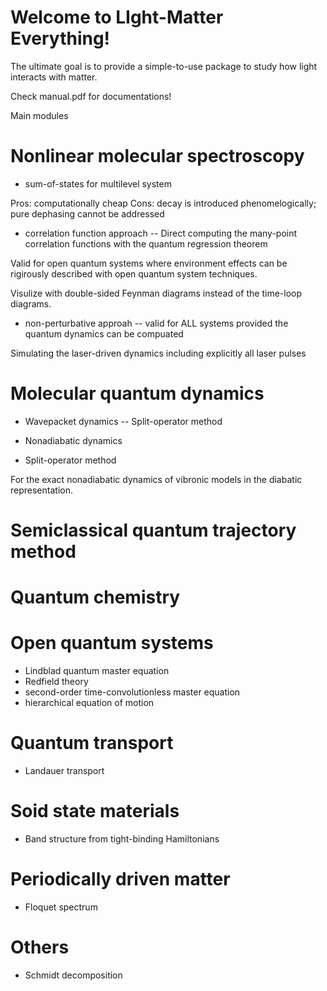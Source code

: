 # Welcome to LIght-Matter Everything!

The ultimate goal is to provide a simple-to-use package to study how light interacts with matter.  

Check manual.pdf for documentations! 

Main modules

# Nonlinear molecular spectroscopy 
* sum-of-states for multilevel system

Pros: computationally cheap 
Cons: decay is introduced phenomelogically; pure dephasing cannot be addressed 

* correlation function approach --  Direct computing the many-point correlation functions with the quantum regression theorem 


Valid for open quantum systems where environment effects can be rigirously described with open quantum system techniques. 

Visulize with double-sided Feynman diagrams instead of the time-loop diagrams. 


* non-perturbative approah -- valid for ALL systems provided the quantum dynamics can be compuated 

Simulating the laser-driven dynamics including explicitly all laser pulses    

# Molecular quantum dynamics 
- Wavepacket dynamics 
-- Split-operator method 

- Nonadiabatic dynamics 
- Split-operator method 

For the exact nonadiabatic dynamics of vibronic models in the diabatic representation. 

# Semiclassical quantum trajectory method 

# Quantum chemistry 

# Open quantum systems 
- Lindblad quantum master equation
- Redfield theory  
- second-order time-convolutionless master equation 
- hierarchical equation of motion 

# Quantum transport 
- Landauer transport 

# Soid state materials 
- Band structure from tight-binding Hamiltonians 

# Periodically driven matter 
- Floquet spectrum 

# Others 
- Schmidt decomposition 





